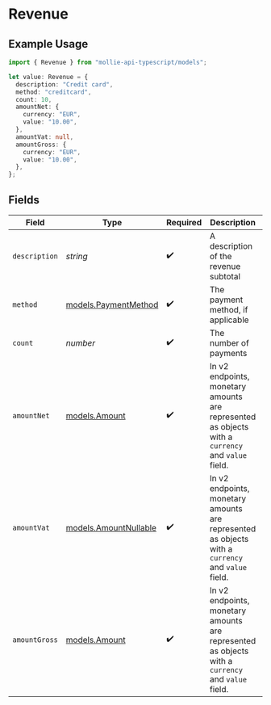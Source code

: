 # Revenue

## Example Usage

```typescript
import { Revenue } from "mollie-api-typescript/models";

let value: Revenue = {
  description: "Credit card",
  method: "creditcard",
  count: 10,
  amountNet: {
    currency: "EUR",
    value: "10.00",
  },
  amountVat: null,
  amountGross: {
    currency: "EUR",
    value: "10.00",
  },
};
```

## Fields

| Field                                                                                             | Type                                                                                              | Required                                                                                          | Description                                                                                       | Example                                                                                           |
| ------------------------------------------------------------------------------------------------- | ------------------------------------------------------------------------------------------------- | ------------------------------------------------------------------------------------------------- | ------------------------------------------------------------------------------------------------- | ------------------------------------------------------------------------------------------------- |
| `description`                                                                                     | *string*                                                                                          | :heavy_check_mark:                                                                                | A description of the revenue subtotal                                                             | Credit card                                                                                       |
| `method`                                                                                          | [models.PaymentMethod](../models/paymentmethod.md)                                                | :heavy_check_mark:                                                                                | The payment method, if applicable                                                                 | creditcard                                                                                        |
| `count`                                                                                           | *number*                                                                                          | :heavy_check_mark:                                                                                | The number of payments                                                                            | 10                                                                                                |
| `amountNet`                                                                                       | [models.Amount](../models/amount.md)                                                              | :heavy_check_mark:                                                                                | In v2 endpoints, monetary amounts are represented as objects with a `currency` and `value` field. |                                                                                                   |
| `amountVat`                                                                                       | [models.AmountNullable](../models/amountnullable.md)                                              | :heavy_check_mark:                                                                                | In v2 endpoints, monetary amounts are represented as objects with a `currency` and `value` field. |                                                                                                   |
| `amountGross`                                                                                     | [models.Amount](../models/amount.md)                                                              | :heavy_check_mark:                                                                                | In v2 endpoints, monetary amounts are represented as objects with a `currency` and `value` field. |                                                                                                   |